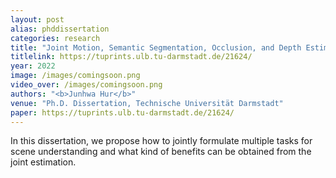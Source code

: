 ```yaml
---
layout: post
alias: phddissertation
categories: research
title: "Joint Motion, Semantic Segmentation, Occlusion, and Depth Estimation"
titlelink: https://tuprints.ulb.tu-darmstadt.de/21624/
year: 2022
image: /images/comingsoon.png
video_over: /images/comingsoon.png
authors: "<b>Junhwa Hur</b>"
venue: "Ph.D. Dissertation, Technische Universität Darmstadt"
paper: https://tuprints.ulb.tu-darmstadt.de/21624/
---
```


In this dissertation, we propose how to jointly formulate multiple tasks for scene understanding and what kind of benefits can be obtained from the joint estimation.